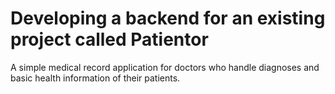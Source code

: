 # Developing a backend for an existing project called Patientor

A simple medical record application for doctors who handle diagnoses and basic health information of their patients.